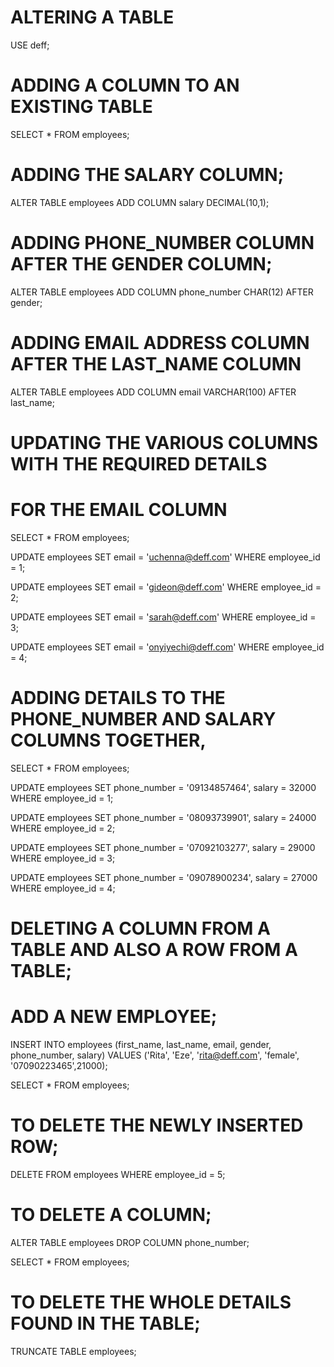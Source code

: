 #   ALTERING A TABLE

USE deff;

# ADDING A COLUMN TO AN EXISTING TABLE

SELECT *
FROM employees;

# ADDING THE SALARY COLUMN;
ALTER TABLE employees
ADD COLUMN salary DECIMAL(10,1);


# ADDING PHONE_NUMBER COLUMN AFTER THE GENDER COLUMN;
ALTER TABLE employees
ADD COLUMN phone_number CHAR(12)
AFTER gender;

# ADDING EMAIL ADDRESS COLUMN AFTER THE LAST_NAME COLUMN
ALTER TABLE employees
ADD COLUMN email VARCHAR(100)
AFTER last_name;


# UPDATING THE VARIOUS COLUMNS WITH THE REQUIRED DETAILS

# FOR THE EMAIL COLUMN
SELECT *
FROM employees;

UPDATE employees
SET email = 'uchenna@deff.com'
WHERE employee_id = 1;

UPDATE employees
SET email = 'gideon@deff.com'
WHERE employee_id = 2;

UPDATE employees
SET email = 'sarah@deff.com'
WHERE employee_id = 3;

UPDATE employees
SET email = 'onyiyechi@deff.com'
WHERE employee_id = 4;


# ADDING DETAILS TO THE PHONE_NUMBER AND SALARY COLUMNS TOGETHER,
SELECT *
FROM employees;

UPDATE employees
SET phone_number = '09134857464', salary = 32000
WHERE employee_id = 1;

UPDATE employees
SET phone_number = '08093739901', salary = 24000
WHERE employee_id = 2;

UPDATE employees
SET phone_number = '07092103277', salary = 29000
WHERE employee_id = 3;

UPDATE employees
SET phone_number = '09078900234', salary = 27000
WHERE employee_id = 4;

# DELETING A COLUMN FROM A TABLE AND ALSO A ROW FROM A TABLE;
# ADD A NEW EMPLOYEE;

INSERT INTO employees (first_name, last_name, email, gender, phone_number, salary)
VALUES	('Rita', 'Eze', 'rita@deff.com', 'female', '07090223465',21000);

SELECT *
FROM employees;

# TO DELETE THE NEWLY INSERTED ROW;
DELETE FROM employees
WHERE employee_id = 5;

# TO DELETE A COLUMN;
ALTER TABLE employees
DROP COLUMN phone_number;

SELECT *
FROM employees;

# TO DELETE THE WHOLE DETAILS FOUND IN THE TABLE;
TRUNCATE TABLE employees;
